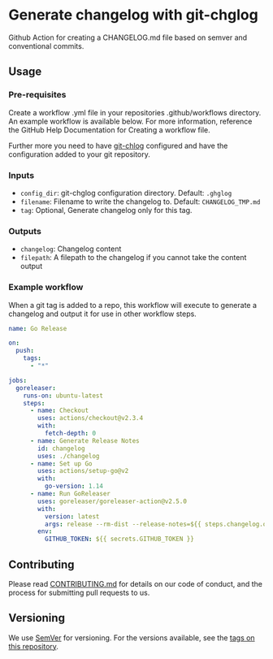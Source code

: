 # Generate changelog with git-chglog

Github Action for creating a CHANGELOG.md file based on semver and conventional commits.

## Usage
### Pre-requisites
Create a workflow .yml file in your repositories .github/workflows directory. An example workflow is available below. For more information, reference the GitHub Help Documentation for Creating a workflow file.

Further more you need to have [git-chlog](https://github.com/git-chglog/git-chglog) configured and have the configuration added to your git repository.

### Inputs
 - `config_dir`: git-chglog configuration directory. Default: `.ghglog`
 - `filename`: Filename to write the changelog to. Default: `CHANGELOG_TMP.md`
 - `tag`: Optional, Generate changelog only for this tag.

### Outputs
 - `changelog`: Changelog content
 - `filepath`: A filepath to the changelog if you cannot take the content output

### Example workflow
When a git tag is added to a repo, this workflow will execute to generate a changelog and output it for use in other workflow steps.

```yaml
name: Go Release

on:
  push:
    tags:
      - "*"

jobs:
  goreleaser:
    runs-on: ubuntu-latest
    steps:
      - name: Checkout
        uses: actions/checkout@v2.3.4
        with:
          fetch-depth: 0
      - name: Generate Release Notes
        id: changelog
        uses: ./changelog
      - name: Set up Go
        uses: actions/setup-go@v2
        with:
          go-version: 1.14
      - name: Run GoReleaser
        uses: goreleaser/goreleaser-action@v2.5.0
        with:
          version: latest
          args: release --rm-dist --release-notes=${{ steps.changelog.outputs.filepath }}
        env:
          GITHUB_TOKEN: ${{ secrets.GITHUB_TOKEN }}
```

## Contributing

Please read [CONTRIBUTING.md](CONTRIBUTING.md) for details on our code of conduct, and the process for submitting pull requests to us.

## Versioning

We use [SemVer](http://semver.org/) for versioning. For the versions available, see the [tags on this repository](https://github.com/nuuday/github-changelog-action/tags).
